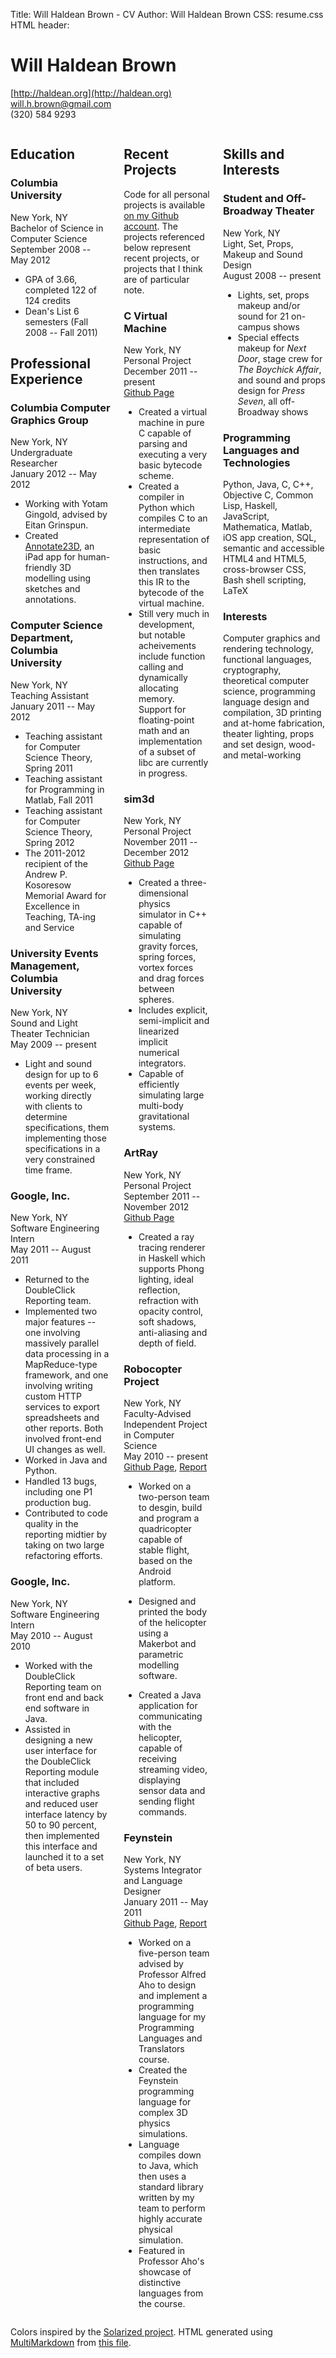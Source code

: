 Title: Will Haldean Brown - CV
Author: Will Haldean Brown
CSS: resume.css
HTML header: <link href="http://fonts.googleapis.com/css?family=Shanti" rel="stylesheet" type="text/css">

# Will Haldean Brown
[http://haldean.org](http://haldean.org)  
[will.h.brown@gmail.com](mailto:will.h.brown@gmail.com)  
(320) 584 9293  

<div class="columns" markdown="1">
<div class="column" markdown="1">

## Education

### Columbia University
New York, NY  
Bachelor of Science in Computer Science  
September 2008 -- May 2012

- GPA of 3.66, completed 122 of 124 credits
- Dean's List 6 semesters (Fall 2008 -- Fall 2011)

## Professional Experience ##

### Columbia Computer Graphics Group
New York, NY  
Undergraduate Researcher  
January 2012 -- May 2012  

- Working with Yotam Gingold, advised by Eitan Grinspun.
- Created [Annotate23D](https://github.com/haldean/annotate23d), an iPad app for
  human-friendly 3D modelling using sketches and annotations.

### Computer Science Department, Columbia University ###
New York, NY  
Teaching Assistant  
January 2011 -- May 2012  

- Teaching assistant for Computer Science Theory, Spring 2011
- Teaching assistant for Programming in Matlab, Fall 2011
- Teaching assistant for Computer Science Theory, Spring 2012
- The 2011-2012 recipient of the Andrew P. Kosoresow Memorial Award for
  Excellence in Teaching, TA-ing and Service

### University Events Management, Columbia University ###
New York, NY  
Sound and Light Theater Technician  
May 2009 -- present  

- Light and sound design for up to 6 events per week, working directly
  with clients to determine specifications, them implementing those
  specifications in a very constrained time frame.

### Google, Inc. ###
New York, NY  
Software Engineering Intern  
May 2011 -- August 2011  

- Returned to the DoubleClick Reporting team.
- Implemented two major features -- one involving massively parallel data
  processing in a MapReduce-type framework, and one involving writing custom
  HTTP services to export spreadsheets and other reports. Both involved
  front-end UI changes as well.
- Worked in Java and Python.
- Handled 13 bugs, including one P1 production bug.
- Contributed to code quality in the reporting midtier by taking on two large
  refactoring efforts.

### Google, Inc. ###
New York, NY  
Software Engineering Intern  
May 2010 -- August 2010  

- Worked with the DoubleClick Reporting team on front end and back end software
  in Java.
- Assisted in designing a new user interface for the DoubleClick Reporting
  module that included interactive graphs and reduced user interface latency by
  50 to 90 percent, then implemented this interface and launched it to a set of
  beta users.

</div>
<div class="column" markdown="1">

## Recent Projects ##

Code for all personal projects is available
[on my Github account](https://github.com/haldean). The projects referenced
below represent recent projects, or projects that I think are of particular
note.

### C Virtual Machine
New York, NY  
Personal Project  
December 2011 -- present  
[Github Page](https://github.com/haldean/cvm)

- Created a virtual machine in pure C capable of parsing and executing a very
  basic bytecode scheme.
- Created a compiler in Python which compiles C to an intermediate
  representation of basic instructions, and then translates this IR to the
  bytecode of the virtual machine.
- Still very much in development, but notable acheivements include function
  calling and dynamically allocating memory. Support for floating-point math and
  an implementation of a subset of libc are currently in progress.

### sim3d
New York, NY  
Personal Project  
November 2011 -- December 2012  
[Github Page](https://github.com/haldean/sim3d)

- Created a three-dimensional physics simulator in C++ capable of simulating
  gravity forces, spring forces, vortex forces and drag forces between spheres.
- Includes explicit, semi-implicit and linearized implicit numerical
  integrators.
- Capable of efficiently simulating large multi-body gravitational systems.

### ArtRay
New York, NY  
Personal Project  
September 2011 -- November 2012  
[Github Page](https://github.com/haldean/artray)

- Created a ray tracing renderer in Haskell which supports Phong lighting, ideal
  reflection, refraction with opacity control, soft shadows, anti-aliasing and
  depth of field.

### Robocopter Project ###
New York, NY  
Faculty-Advised Independent Project in Computer Science  
May 2010 -- present  
[Github Page](https://github.com/haldean/droidcopter), 
[Report][robocop-paper]

- Worked on a two-person team to desgin, build and program
  a quadricopter capable of stable flight, based on the Android
  platform.

- Designed and printed the body of the helicopter using a Makerbot
  and parametric modelling software.

- Created a Java application for communicating with the helicopter,
  capable of receiving streaming video, displaying sensor data and
  sending flight commands.

### Feynstein ###
New York, NY  
Systems Integrator and Language Designer  
January 2011 -- May 2011  
[Github Page](https://github.com/haldean/feynstein), 
[Report][feynstein-paper]

- Worked on a five-person team advised by Professor Alfred Aho to design and
  implement a programming language for my Programming Languages and Translators
  course.
- Created the Feynstein programming language for complex 3D physics simulations.
- Language compiles down to Java, which then uses a standard library written by
  my team to perform highly accurate physical simulation.
- Featured in Professor Aho's showcase of distinctive languages from the course.

</div>
<div class="column" markdown="1">

[feynstein-paper]:https://github.com/haldean/feynstein/blob/master/writeup/report.pdf?raw=true
[robocop-paper]:https://github.com/haldean/droidcopter/raw/master/text/spring/essay-spring.pdf

## Skills and Interests ##

### Student and Off-Broadway Theater ###
New York, NY  
Light, Set, Props, Makeup and Sound Design  
August 2008 -- present  

- Lights, set, props makeup and/or sound for 21 on-campus shows
- Special effects makeup for _Next Door_, stage crew for
  _The Boychick Affair_, and sound and props design for _Press Seven_,
  all off-Broadway shows

### Programming Languages and Technologies
Python, Java, C, C++, Objective C, Common Lisp, Haskell, JavaScript,
Mathematica, Matlab, iOS app creation, SQL, semantic and accessible
HTML4 and HTML5, cross-browser CSS, Bash shell scripting, LaTeX

### Interests
Computer graphics and rendering technology, functional languages, cryptography,
theoretical computer science, programming language design and compilation, 3D
printing and at-home fabrication, theater lighting, props and set design, wood-
and metal-working

</div>
</div>

Colors inspired by the [Solarized project][solarized]. HTML generated using
[MultiMarkdown][markdown] from [this file][github-resume].

[solarized]:http://ethanschoonover.com/solarized
[markdown]:http://fletcherpenney.net/multimarkdown/
[github-resume]:https://raw.github.com/haldean/resume/master/resume.md
